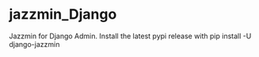 # jazzmin_Django
Jazzmin for Django Admin.
Install the latest pypi release with pip install -U django-jazzmin
